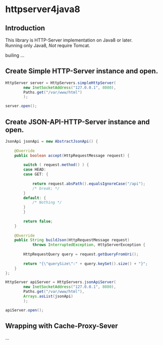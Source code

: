 # httpserver4java8

## Introduction

This library is HTTP-Server implementation on Java8 or later.  
Running only Java8, *Not* require Tomcat.

builing ...


## Create Simple HTTP-Server instance and open.

```java
HttpServer server = HttpServers.simpleHttpServer(
        new InetSocketAddress("127.0.0.1", 8080),
        Paths.get("/var/www/html")
        );

server.open();
```

## Create JSON-API-HTTP-Server instance and open.

```java
JsonApi jsonApi = new AbstractJsonApi() {
    
    @Override
    public boolean accept(HttpRequestMessage request) {
        
        switch ( request.method() ) {
        case HEAD:
        case GET: {
            
            return request.absPath().equalsIgnoreCase("/api");
            /* break; */
        }
        default: {
            /* Nothing */
        }
        }
        
        return false;
    }
    
    @Override
    public String buildJson(HttpRequestMessage request)
            throws InterruptedException, HttpServerException {
        
        HttpRequestQuery query = request.getQueryFromUri();
        
        return "{\"querySize\":" + query.keySet().size() + "}";
    }
};

HttpServer apiServer = HttpServers.jsonApiServer(
        new InetSocketAddress("127.0.0.1", 8080),
        Paths.get("/var/www/html"),
        Arrays.asList(jsonApi)
        );

apiServer.open();
```

## Wrapping with Cache-Proxy-Sever

...
